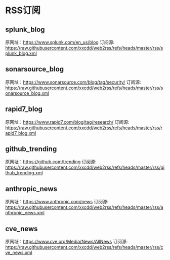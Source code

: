 # RSS订阅

## splunk_blog
原网址：https://www.splunk.com/en_us/blog
订阅源: https://raw.githubusercontent.com/xxcdd/web2rss/refs/heads/master/rss/splunk_blog.xml

## sonarsource_blog
原网址：https://www.sonarsource.com/blog/tag/security/
订阅源: https://raw.githubusercontent.com/xxcdd/web2rss/refs/heads/master/rss/sonarsource_blog.xml

## rapid7_blog
原网址：https://www.rapid7.com/blog/tag/research/
订阅源: https://raw.githubusercontent.com/xxcdd/web2rss/refs/heads/master/rss/rapid7_blog.xml

## github_trending
原网址：https://github.com/trending
订阅源: https://raw.githubusercontent.com/xxcdd/web2rss/refs/heads/master/rss/github_trending.xml

## anthropic_news
原网址：https://www.anthropic.com/news
订阅源: https://raw.githubusercontent.com/xxcdd/web2rss/refs/heads/master/rss/anthropic_news.xml

## cve_news
原网址：https://www.cve.org/Media/News/AllNews
订阅源: https://raw.githubusercontent.com/xxcdd/web2rss/refs/heads/master/rss/cve_news.xml

